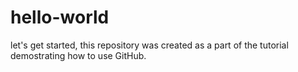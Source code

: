 # hello-world
let's get started, 
this repository was created as a part of the tutorial demostrating how to use GitHub.
